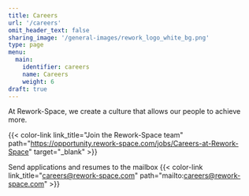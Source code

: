 ```yaml
---
title: Careers
url: '/careers'
omit_header_text: false
sharing_image: '/general-images/rework_logo_white_bg.png'
type: page
menu:
  main:
    identifier: careers
    name: Careers
    weight: 6
draft: true
---
```


At Rework-Space, we create a culture that allows our people to achieve more. 

{{< color-link link_title="Join the Rework-Space team" path="https://opportunity.rework-space.com/jobs/Careers-at-Rework-Space" target="_blank" >}}

Send applications and resumes to the mailbox 
{{< color-link link_title="careers@rework-space.com" path="mailto:careers@rework-space.com" >}}
